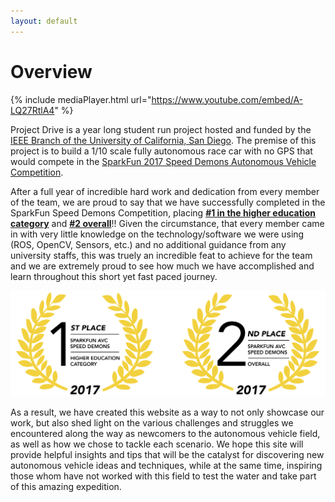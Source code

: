 ```yaml
---
layout: default
---
```


# Overview

{% include mediaPlayer.html url="https://www.youtube.com/embed/A-LQ27RtlA4" %}

Project Drive is a year long student run project hosted and funded by the [IEEE
Branch of the University of California, San Diego](https://ieee.ucsd.edu/).
The premise of this project is to build a 1/10 scale fully autonomous race car
with no GPS that would compete in the [SparkFun 2017 Speed Demons Autonomous Vehicle
Competition](https://avc.sparkfun.com/2017).

After a full year of incredible hard work and dedication from every member of
the team, we are proud to say that we have successfully completed in the
SparkFun Speed Demons Competition, placing [**#1 in the higher education
category**](https://avc.sparkfun.com/blog/2503) and [**#2
overall**](https://avc.sparkfun.com/2017/scores)!! Given the circumstance, that
every member came in with very little knowledge on the technology/software we
were using (ROS, OpenCV, Sensors, etc.) and no additional guidance from any
university staffs, this was truely an incredible feat to achieve for the team
and we are extremely proud to see how much we have accomplished and learn
throughout this short yet fast paced journey.

![CompetitionAward](/assets/img/award-both.png)

As a result, we have created this website as a way to not only showcase our work,
but also shed light on the various challenges and struggles we encountered
along the way as newcomers to the autonomous vehicle field, as well as how we
chose to tackle each scenario. We hope this site will provide helpful insights
and tips that will be the catalyst for discovering new autonomous vehicle
ideas and techniques, while at the same time, inspiring those whom have not
worked with this field to test the water and take part of this amazing
expedition.
